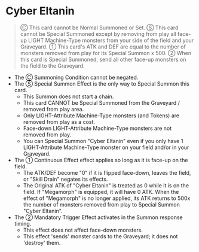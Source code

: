# Cyber Eltanin

> Ⓒ This card cannot be Normal Summoned or Set. Ⓢ This card cannot be Special Summoned except by removing from play all face-up LIGHT Machine-Type monsters from your side of the field and your Graveyard. ① This card's ATK and DEF are equal to the number of monsters removed from play for its Special Summon x 500. ② When this card is Special Summoned, send all other face-up monsters on the field to the Graveyard.

*   The Ⓒ Summoning Condition cannot be negated.
*   The Ⓢ Special Summon Effect is the only way to Special Summon this card.
    *   This Summon does not start a chain.
    *   This card CANNOT be Special Summoned from the Graveyard / removed from play area.
    *   Only LIGHT-Attribute Machine-Type monsters (and Tokens) are removed from play as a cost.
    *   Face-down LIGHT-Attribute Machine-Type monsters are not removed from play.
    *   You can Special Summon "Cyber Eltanin" even if you only have 1 LIGHT-Attribute Machine-Type monster on your field and/or in your Graveyard.
*   The ① Continuous Effect effect applies so long as it is face-up on the field.
    *   The ATK/DEF become "0" if it is flipped face-down, leaves the field, or "Skill Drain" negates its effects.
    *   The Original ATK of "Cyber Eltanin" is treated as 0 while it is on the field. If "Megamorph" is equipped, it will have 0 ATK. When the effect of "Megamorph" is no longer applied, its ATK returns to 500x the number of monsters removed from play to Special Summon "Cyber Eltanin".
*   The ② Mandatory Trigger Effect activates in the Summon response timing.
    *   This effect does not affect face-down monsters.
    *   This effect 'sends' monster cards to the Graveyard; it does not 'destroy' them.
